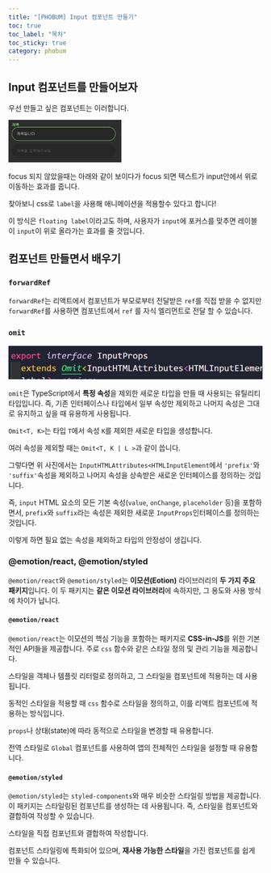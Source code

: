 ```yaml
---
title: "[PHOBUM] Input 컴포넌트 만들기"
toc: true
toc_label: "목차"
toc_sticky: true
category: phobum
---
```


## Input 컴포넌트를 만들어보자

우선 만들고 싶은 컴포넌트는 이러합니다.

<img src="/../images/2025-02-13-input컴포넌트/image-20250213002637379.png" alt="image-20250213002637379" style="zoom:67%;" />

focus 되지 않았을때는 아래와 같이 보이다가 focus 되면 텍스트가 input안에서 위로 이동하는 효과를 줍니다.

찾아보니 css로 `label`을 사용해 애니메이션을 적용할수 있다고 합니다!

이 방식은 `floating label`이라고도 하며, 사용자가 `input`에 포커스를 맞추면 레이블이 `input`이 위로 올라가는 효과를 줄 것입니다.



## 컴포넌트 만들면서 배우기

### `forwardRef`

`forwardRef`는 리액트에서 컴포넌트가 부모로부터 전달받은 `ref`를 직접 받을 수 없지만 `forwardRef`를 사용하면 컴포넌트에서 `ref` 를 자식 엘리먼트로 전달 할 수 있습니다.



### `omit`

<img src="/../images/2025-02-13-input컴포넌트/image-20250213005421270.png" alt="image-20250213005421270" style="zoom:67%;" />

`omit`은 <span class="hlm">TypeScript</span>에서 **특정 속성**을 제외한 새로운 타입을 만들 때 사용되는 유틸리티 타입입니다. 즉, 기존 인터페이스나 타입에서 일부 속성만 제외하고 나머지 속성은 그대로 유지하고 싶을 때 유용하게 사용됩니다.

`Omit<T, K>`는 타입 `T`에서 속성 `K`를 제외한 새로운 타입을 생성합니다. 

여러 속성을 제외할 때는 `Omit<T, K | L >`과 같이 씁니다.

그렇다면 위 사진에서는 `InputHTMLAttributes<HTMLInputElement`에서 `'prefix'`와 `'suffix'`속성을 제외하고 나머지 속성을 상속받은 새로운 인터페이스를 정의하는 것입니다.



즉, `input` HTML 요소의 모든 기본 속성(`value`, `onChange`, `placeholder` 등)을 포함하면서, `prefix`와 `suffix`라는 속성은 제외한 새로운 `InputProps`인터페이스를 정의하는 것입니다.



이렇게 하면 필요 없는 속성을 제외하고 타입의 안정성이 생깁니다.



### @emotion/react, @emotion/styled

`@emotion/react`와 `@emotion/styled`는 **이모션(Eotion)** 라이브러리의 **두 가지 주요 패키지**입니다. 이 두 패키지는 **같은 이모션 라이브러리**에 속하지만, 그 용도와 사용 방식에 차이가 납니다.

#### `@emotion/react`

`@emotion/react`는 이모션의 핵심 기능을 포함하는 패키지로 **CSS-in-JS**를 위한 기본적인 API들을 제공합니다. 주로 `css` 함수와 같은 스타일 정의 및 관리 기능을 제공합니다.



스타일을 객체나 템플릿 리터럴로 정의하고, 그 스타일을 컴포넌트에 적용하는 데 사용됩니다.

동적인 스타일을 적용할 때 `css` 함수로 스타일을 정의하고, 이를 리액트 컴포넌트에 적용하는 방식입니다.



`props`나 상태(state)에 따라 동적으로 스타일을 변경할 때 유용합니다.

전역 스타일로 `Global` 컴포넌트를 사용하여 앱의 전체적인 스타일을 설정할 때 유용합니다.



#### `@emotion/styled`

`@emotion/styled`는 `styled-components`와 매우 비슷한 스타일링 방법을 제공합니다. 이 패키지는 스타일링된 컴포넌트를 생성하는 데 사용됩니다. 즉, 스타일을 컴포넌트와 결합하여 작성할 수 있습니다.



스타일을 직접 컴포넌트와 결합하여 작성합니다.

컴포넌트 스타일링에 특화되어 있으며, **재사용 가능한 스타일**을 가진 컴포넌트를 쉽게 만들 수 있습니다.